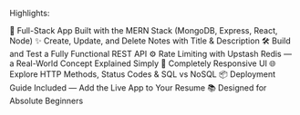 Highlights:

🧱 Full-Stack App Built with the MERN Stack (MongoDB, Express, React, Node)
✨ Create, Update, and Delete Notes with Title & Description
🛠️ Build and Test a Fully Functional REST API
⚙️ Rate Limiting with Upstash Redis — a Real-World Concept Explained Simply
🚀 Completely Responsive UI
🌐 Explore HTTP Methods, Status Codes & SQL vs NoSQL
📦 Deployment Guide Included — Add the Live App to Your Resume
📚 Designed for Absolute Beginners
